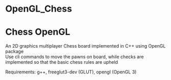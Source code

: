 # OpenGL_Chess
<h1>Chess OpenGL</h1>
An 2D graphics multiplayer Chess board implemented in C++ using OpenGL package</br>
Use cli commands to move the pawns on board, while checks are implemented so that the basic chess rules are upheld</br>

Requirements: g++, freeglut3-dev (GLUT), opengl (OpenGL 3)


